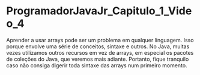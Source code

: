 # ProgramadorJavaJr_Capitulo_1_Video_4
Aprender a usar arrays pode ser um problema em qualquer linguagem. Isso porque envolve uma série de conceitos, sintaxe e outros. No Java, muitas vezes utilizamos outros recursos em vez de arrays, em especial os pacotes de coleções do Java, que veremos mais adiante. Portanto, fique tranquilo caso não consiga digerir toda sintaxe das arrays num primeiro momento.
